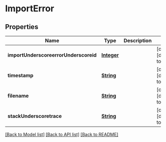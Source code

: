 # ImportError
## Properties

Name | Type | Description | Notes
------------ | ------------- | ------------- | -------------
**importUnderscoreerrorUnderscoreid** | [**Integer**](integer.md) |  | [optional] [default to null]
**timestamp** | [**String**](string.md) |  | [optional] [default to null]
**filename** | [**String**](string.md) |  | [optional] [default to null]
**stackUnderscoretrace** | [**String**](string.md) |  | [optional] [default to null]

[[Back to Model list]](../README.md#documentation-for-models) [[Back to API list]](../README.md#documentation-for-api-endpoints) [[Back to README]](../README.md)

